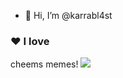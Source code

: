 - 👋 Hi, I’m @karrabl4st
### ❤️ I love
cheems memes!
![](https://i.imgflip.com/3nzkub.png)
<!---
karrabl4st/karrabl4st is a ✨ special ✨ repository because its `README.md` (this file) appears on your GitHub profile.
You can click the Preview link to take a look at your changes.
--->
